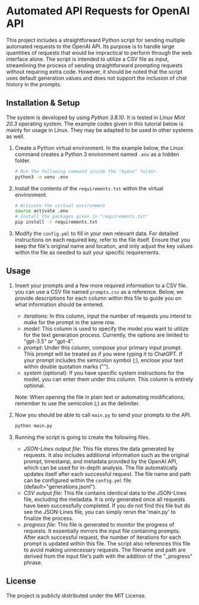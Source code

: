 Automated API Requests for OpenAI API
=====================================

This project includes a straightforward Python script for sending multiple automated requests to the OpenAI API. 
Its purpose is to handle large quantities of requests that would be impractical to perform through the web interface 
alone. The script is intended to utilize a CSV file as input, streamlining the process of sending straightforward 
prompting requests without requiring extra code. However, it should be noted that the script uses default generation 
values and does not support the inclusion of chat history in the prompts.

Installation & Setup
--------------------
The system is developed by using _Python 3.8.10_.
It is tested in _Linux Mint 20.3_ operating system. 
The example codes given in this tutorial below is mainly for usage in Linux. 
They may be adapted to be used in other systems as well.

1. Create a Python virtual environment. In the example below, the Linux command creates a Python 3 environment named `.env` as a hidden folder.

    ```bash
    # Run the following command inside the "hyena" folder.
    python3 -m venv .env
    ```

2. Install the contents of the `requirements.txt` within the virtual environment.

    ```bash
    # Activate the virtual environment
    source activate .env
    # Install the packages given in "requirements.txt"
    pip install -r requirements.txt
    ```
   
3. Modify the `config.yml` to fill in your own relevant data. For detailed instructions on each required key, refer to the file itself. Ensure that you keep the file's original name and location, and only adjust the key values within the file as needed to suit your specific requirements.

Usage
-----

1. Insert your prompts and a few more required information to a CSV file. you can use a CSV file named `prompts.csv` as a reference. Below, we provide descriptions for each column within this file to guide you on what information should be entered.

    *  _iterations_: In this column, input the number of requests you intend to make for the prompt in the same row.
    *  _model_: This column is used to specify the model you want to utilize for the text generation process. Currently, the options are limited to "gpt-3.5" or "gpt-4".
    *  _prompt_:  Under this column, compose your primary input prompt. This prompt will be treated as if you were typing it to ChatGPT. If your prompt includes the semicolon symbol (;), enclose your text within double quotation marks ("").
    *  _system_ (optional): If you have specific system instructions for the model, you can enter them under this column. This column is entirely optional.

   Note: When opening the file in plain text or automating modifications, remember to use the semicolon (;) as the delimiter.

2. Now you should be able to call `main.py` to send your prompts to the API.

    ```bash
    python main.py
    ```
   
3. Running the script is going to create the following files.

    *  _JSON-Lines output file_: This file stores the data generated by requests. It also includes additional information such as the original prompt, timestamp, and metadata provided by the OpenAI API, which can be used for in-depth analysis. The file automatically updates itself after each successful request. The file name and path can be configured within the `config.yml` file (default="generations.jsonl").
    *  _CSV output file_: This file contains identical data to the JSON-Lines file, excluding the metadata. It is only generated once all requests have been successfully completed. If you do not find this file but do see the JSON-Lines file, you can simply rerun the 'main.py' to finalize the process.
    *  _progress file_: This file is generated to monitor the progress of requests. It essentially mirrors the input file containing prompts. After each successful request, the number of iterations for each prompt is updated within this file. The script also references this file to avoid making unnecessary requests. The filename and path are derived from the input file's path with the addition of the "_progress" phrase.

License
-------
The project is publicly distributed under the MIT License.